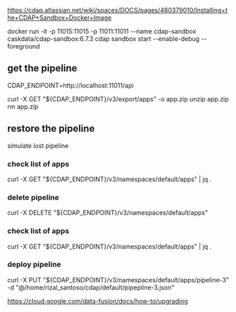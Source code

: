 https://cdap.atlassian.net/wiki/spaces/DOCS/pages/480379010/Installing+the+CDAP+Sandbox+Docker+Image

docker run -it -p 11015:11015 -p 11011:11011 --name cdap-sandbox caskdata/cdap-sandbox:6.7.3 cdap sandbox start --enable-debug --foreground


## get the pipeline

CDAP_ENDPOINT=http://localhost:11011/api

curl -X GET "${CDAP_ENDPOINT}/v3/export/apps" -o app.zip
unzip app.zip 
rm app.zip

## restore the pipeline

simulate lost pipeline

### check list of apps

curl -X GET "${CDAP_ENDPOINT}/v3/namespaces/default/apps" | jq .

### delete pipeline

curl -X DELETE "${CDAP_ENDPOINT}/v3/namespaces/default/apps"

### check list of apps

curl -X GET "${CDAP_ENDPOINT}/v3/namespaces/default/apps" | jq .

### deploy pipeline

curl -X PUT "${CDAP_ENDPOINT}/v3/namespaces/default/apps/pipeline-3" -d "@/home/rizal_santoso/cdap/default/pipepline-3.json"

https://cloud.google.com/data-fusion/docs/how-to/upgrading 